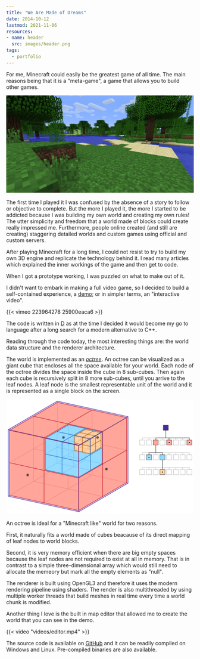 ```yaml
---
title: "We Are Made of Dreams"
date: 2014-10-12
lastmod: 2021-11-06
resources:
- name: header
  src: images/header.png
tags:
  - portfolio
---
```


For me, Minecraft could easily be the greatest game of all time. The main reasons being that it is a "meta-game", a game that allows you to build other games.

![Minecraft](images/minecraft.jpg)

The first time I played it I was confused by the absence of a story to follow or objective to complete. But the more I played it, the more I started to be addicted because I was building my own world and creating my own rules! The utter simplicity and freedom that a world made of blocks could create really impressed me. Furthermore, people online created (and still are creating) staggering detailed worlds and custom games using official and custom servers.

After playing Minecraft for a long time, I could not resist to try to build my own 3D engine and replicate the technology behind it. I read many articles which explained the inner workings of the game and then get to code.

When I got a prototype working, I was puzzled on what to make out of it.

I didn't want to embark in making a full video game, so I decided to build a self-contained experience, a [demo](https://en.wikipedia.org/wiki/Demoscene); or in simpler terms, an "interactive video".

{{< vimeo 223964278 25900eaca6 >}}

The code is written in [D](https://dlang.org/) as at the time I decided it would become my go to language after a long search for a modern alternative to C++.

Reading through the code today, the most interesting things are: the world data structure and the renderer architecture.

The world is implemented as an [_octree_](https://en.wikipedia.org/wiki/Octree). An octree can be visualized as a giant cube that encloses all the space available for your world. Each node of the octree divides the space inside the cube in 8 sub-cubes. Then again each cube is recursively split in 8 more sub-cubes, until you arrive to the leaf nodes. A leaf node is the smallest representable unit of the world and it is represented as a single block on the screen.

![Octree representation, source: mshgrid.com](images/octree.png)

An octree is ideal for a "Minecraft like" world for two reasons.

First, it naturally fits a world made of cubes beacause of its direct mapping of leaf nodes to world blocks.

Second, it is very memory efficient when there are big empty spaces because the leaf nodes are not required to exist at all in memory. That is in contrast to a simple three-dimensional array which would still need to allocate the memeory but mark all the empty elements as "null".

The renderer is built using OpenGL3 and therefore it uses the modern rendering pipeline using shaders. The render is also multithreaded by using multiple worker threads that build meshes in real time every time a world chunk is modified.

Another thing I love is the built in map editor that allowed me to create the world that you can see in the demo.

{{< video "videos/editor.mp4" >}}

The source code is available on [GitHub](https://github.com/skilion/dreams) and it can be readily compiled on Windows and Linux. Pre-compiled binaries are also available.